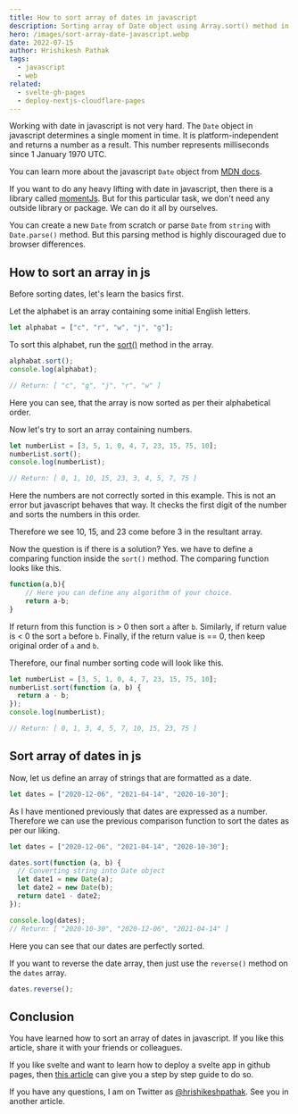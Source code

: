 ```yaml
---
title: How to sort array of dates in javascript
description: Sorting array of Date object using Array.sort() method in javascript. This help you to sort your data as per their occurrence in time.
hero: /images/sort-array-date-javascript.webp
date: 2022-07-15
author: Hrishikesh Pathak
tags:
  - javascript
  - web
related:
  - svelte-gh-pages
  - deploy-nextjs-cloudflare-pages
---
```


Working with date in javascript is not very hard. The `Date` object in javascript determines a single moment in time. It is platform-independent and returns a number as a result. This number represents milliseconds since 1 January 1970 UTC.

You can learn more about the javascript `Date` object from [MDN docs](https://developer.mozilla.org/en-US/docs/Web/JavaScript/Reference/Global_Objects/Date).

If you want to do any heavy lifting with date in javascript, then there is a library called [momentJs](https://momentjs.com). But for this particular task, we don't need any outside library or package. We can do it all by ourselves.

You can create a new `Date` from scratch or parse `Date` from `string` with `Date.parse()` method. But this parsing method is highly discouraged due to browser differences.

## How to sort an array in js

Before sorting dates, let's learn the basics first.

Let the alphabet is an array containing some initial English letters.

```js
let alphabat = ["c", "r", "w", "j", "g"];
```

To sort this alphabet, run the [sort()](https://developer.mozilla.org/en-US/docs/Web/JavaScript/Reference/Global_Objects/Array/sort) method in the array.

```js
alphabat.sort();
console.log(alphabat);

// Return: [ "c", "g", "j", "r", "w" ]
```

Here you can see, that the array is now sorted as per their alphabetical order.

Now let's try to sort an array containing numbers.

```js
let numberList = [3, 5, 1, 0, 4, 7, 23, 15, 75, 10];
numberList.sort();
console.log(numberList);

// Return: [ 0, 1, 10, 15, 23, 3, 4, 5, 7, 75 ]
```

Here the numbers are not correctly sorted in this example. This is not an error but javascript behaves that way. It checks the first digit of the number and sorts the numbers in this order.

Therefore we see 10, 15, and 23 come before 3 in the resultant array.

Now the question is if there is a solution? Yes. we have to define a comparing function inside the `sort()` method. The comparing function looks like this.

```js
function(a,b){
	// Here you can define any algorithm of your choice.
	return a-b;
}
```

If return from this function is > 0 then sort `a` after `b`. Similarly, if return value is < 0 the sort `a` before `b`. Finally, if the return value is == 0, then keep original order of `a` and `b`.

Therefore, our final number sorting code will look like this.

```js
let numberList = [3, 5, 1, 0, 4, 7, 23, 15, 75, 10];
numberList.sort(function (a, b) {
  return a - b;
});
console.log(numberList);

// Return: [ 0, 1, 3, 4, 5, 7, 10, 15, 23, 75 ]
```

## Sort array of dates in js

Now, let us define an array of strings that are formatted as a date.

```js
let dates = ["2020-12-06", "2021-04-14", "2020-10-30"];
```

As I have mentioned previously that dates are expressed as a number. Therefore we can use the previous comparison function to sort the dates as per our liking.

```js
let dates = ["2020-12-06", "2021-04-14", "2020-10-30"];

dates.sort(function (a, b) {
  // Converting string into Date object
  let date1 = new Date(a);
  let date2 = new Date(b);
  return date1 - date2;
});

console.log(dates);
// Return: [ "2020-10-30", "2020-12-06", "2021-04-14" ]
```

Here you can see that our dates are perfectly sorted.

If you want to reverse the date array, then just use the `reverse()` method on the `dates` array.

```js
dates.reverse();
```

## Conclusion

You have learned how to sort an array of dates in javascript. If you like this article, share it with your friends or colleagues.

If you like svelte and want to learn how to deploy a svelte app in github pages, then [this article](https://hrishikeshpathak.com/blog/svelte-gh-pages) can give you a step by step guide to do so.

If you have any questions, I am on Twitter as [@hrishikeshpathak](https://twitter.com/hrishikshpathak). See you in another article.